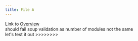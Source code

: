 ```yaml
---
title: File A
---
```

Link to [Overview](../overview)  
should fail  soup validation as number of modules not the same  
let's test it out >>>>>>>>

